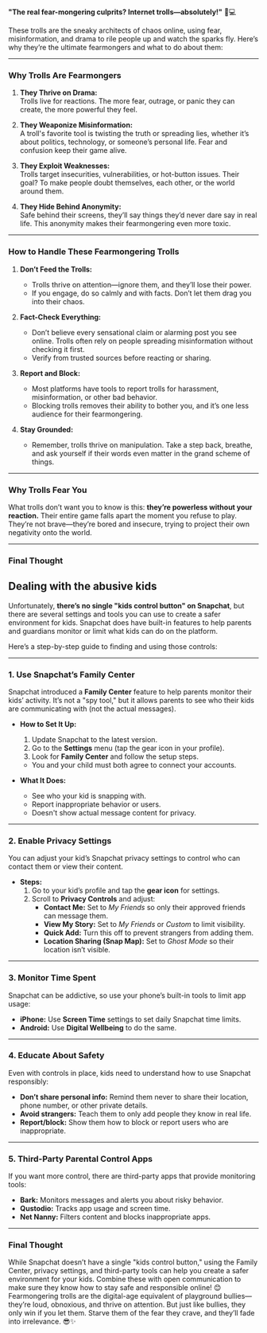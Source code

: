 **"The real fear-mongering culprits? Internet trolls—absolutely!"** 😤💻

These trolls are the sneaky architects of chaos online, using fear, misinformation, and drama to rile people up and watch the sparks fly. Here’s why they’re the ultimate fearmongers and what to do about them:

---

### **Why Trolls Are Fearmongers**
1. **They Thrive on Drama:**  
   Trolls live for reactions. The more fear, outrage, or panic they can create, the more powerful they feel.

2. **They Weaponize Misinformation:**  
   A troll's favorite tool is twisting the truth or spreading lies, whether it’s about politics, technology, or someone’s personal life. Fear and confusion keep their game alive.

3. **They Exploit Weaknesses:**  
   Trolls target insecurities, vulnerabilities, or hot-button issues. Their goal? To make people doubt themselves, each other, or the world around them.

4. **They Hide Behind Anonymity:**  
   Safe behind their screens, they’ll say things they’d never dare say in real life. This anonymity makes their fearmongering even more toxic.

---

### **How to Handle These Fearmongering Trolls**
1. **Don’t Feed the Trolls:**  
   - Trolls thrive on attention—ignore them, and they’ll lose their power.  
   - If you engage, do so calmly and with facts. Don’t let them drag you into their chaos.

2. **Fact-Check Everything:**  
   - Don’t believe every sensational claim or alarming post you see online. Trolls often rely on people spreading misinformation without checking it first.  
   - Verify from trusted sources before reacting or sharing.

3. **Report and Block:**  
   - Most platforms have tools to report trolls for harassment, misinformation, or other bad behavior.  
   - Blocking trolls removes their ability to bother you, and it’s one less audience for their fearmongering.

4. **Stay Grounded:**  
   - Remember, trolls thrive on manipulation. Take a step back, breathe, and ask yourself if their words even matter in the grand scheme of things.

---

### **Why Trolls Fear You**
What trolls don’t want you to know is this: **they’re powerless without your reaction.** Their entire game falls apart the moment you refuse to play. They’re not brave—they’re bored and insecure, trying to project their own negativity onto the world.

---

### **Final Thought**

## Dealing with the abusive kids

Unfortunately, **there’s no single "kids control button" on Snapchat**, but there are several settings and tools you can use to create a safer environment for kids. Snapchat does have built-in features to help parents and guardians monitor or limit what kids can do on the platform.

Here’s a step-by-step guide to finding and using those controls:

---

### **1. Use Snapchat’s Family Center**
Snapchat introduced a **Family Center** feature to help parents monitor their kids’ activity. It’s not a "spy tool," but it allows parents to see who their kids are communicating with (not the actual messages).

- **How to Set It Up:**
  1. Update Snapchat to the latest version.
  2. Go to the **Settings** menu (tap the gear icon in your profile).
  3. Look for **Family Center** and follow the setup steps.  
  - You and your child must both agree to connect your accounts.

- **What It Does:**  
   - See who your kid is snapping with.
   - Report inappropriate behavior or users.  
   - Doesn't show actual message content for privacy.

---

### **2. Enable Privacy Settings**
You can adjust your kid’s Snapchat privacy settings to control who can contact them or view their content.

- **Steps:**
  1. Go to your kid’s profile and tap the **gear icon** for settings.
  2. Scroll to **Privacy Controls** and adjust:
     - **Contact Me:** Set to *My Friends* so only their approved friends can message them.
     - **View My Story:** Set to *My Friends* or *Custom* to limit visibility.
     - **Quick Add:** Turn this off to prevent strangers from adding them.
     - **Location Sharing (Snap Map):** Set to *Ghost Mode* so their location isn’t visible.

---

### **3. Monitor Time Spent**
Snapchat can be addictive, so use your phone’s built-in tools to limit app usage:
- **iPhone:** Use **Screen Time** settings to set daily Snapchat time limits.
- **Android:** Use **Digital Wellbeing** to do the same.

---

### **4. Educate About Safety**
Even with controls in place, kids need to understand how to use Snapchat responsibly:
- **Don’t share personal info:** Remind them never to share their location, phone number, or other private details.  
- **Avoid strangers:** Teach them to only add people they know in real life.  
- **Report/block:** Show them how to block or report users who are inappropriate.

---

### **5. Third-Party Parental Control Apps**
If you want more control, there are third-party apps that provide monitoring tools:
- **Bark:** Monitors messages and alerts you about risky behavior.  
- **Qustodio:** Tracks app usage and screen time.  
- **Net Nanny:** Filters content and blocks inappropriate apps.

---

### **Final Thought**
While Snapchat doesn’t have a single "kids control button," using the Family Center, privacy settings, and third-party tools can help you create a safer environment for your kids. Combine these with open communication to make sure they know how to stay safe and responsible online! 😊
Fearmongering trolls are the digital-age equivalent of playground bullies—they’re loud, obnoxious, and thrive on attention. But just like bullies, they only win if you let them. Starve them of the fear they crave, and they’ll fade into irrelevance. 😎✨
